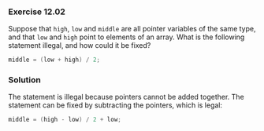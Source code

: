 ### Exercise 12.02
Suppose that `high`, `low` and `middle` are all pointer variables of the same
type, and that `low` and `high` point to elements of an array. What is the
following statement illegal, and how could it be fixed?

```c
middle = (low + high) / 2;
```

### Solution

The statement is illegal because pointers cannot be added together. The
statement can be fixed by subtracting the pointers, which is legal:

```c
middle = (high - low) / 2 + low;
```
